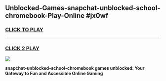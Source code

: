 
## Unblocked-Games-snapchat-unblocked-school-chromebook-Play-Online #jx0wf
<h3>
<a href="https://news.freeplayer.one?title=snapchat-unblocked-school-chromebook&ref=3">CLICK TO PLAY</a></h3>
<hr>

<h3>
<a href="https://news.freeplayer.one?title=snapchat-unblocked-school-chromebook&ref=3">CLICK 2 PLAY</a>
  
</h3>

<a href="https://news.freeplayer.one?title=snapchat-unblocked-school-chromebook&ref=3"><img src="https://clearcache.store/games.png"></a>


**snapchat-unblocked-school-chromebook games unblocked: Your Gateway to Fun and Accessible Online Gaming**
